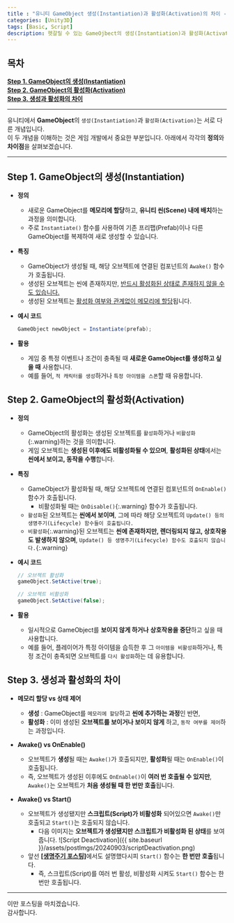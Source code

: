 ```yaml
---
title : "유니티 GameObject 생성(Instantiation)과 활성화(Activation)의 차이 - CCGrape"
categories: [Unity3D]
tags: [Basic, Script]
description: 헷갈릴 수 있는 GameOjbect의 생성(Instantiation)과 활성화(Activation)의 차이에 대해서 알아봅니다. 추가로 Awake()와 Start() 함수의 차이에 대해서도 알아봅니다.
---
```


## 목차
**[Step 1. GameObject의 생성(Instantiation)](#step-1-gameobject의-생성instantiation)<br/>**
**[Step 2. GameObject의 활성화(Activation)](#step-2-gameobject의-활성화activation)<br/>**
**[Step 3. 생성과 활성화의 차이](#step-3-생성과-활성화의-차이)<br/>**

---
유니티에서 **GameObject**의 `생성(Instantiation)`과 `활성화(Activation)`는 서로 다른 개념입니다.   
이 두 개념을 이해하는 것은 게임 개발에서 중요한 부분입니다. 아래에서 각각의 **정의**와 **차이점**을 살펴보겠습니다.

---
## Step 1. GameObject의 생성(Instantiation)

- **정의**    
  - 새로운 GameObject를 **메모리에 할당**하고, **유니티 씬(Scene) 내에 배치**하는 과정을 의미합니다.       
  - 주로 `Instantiate()` 함수를 사용하여 기존 프리팹(Prefab)이나 다른 GameObject를 복제하여 새로 생성할 수 있습니다.
  
- **특징**
  - GameObject가 생성될 때, 해당 오브젝트에 연결된 컴포넌트의 `Awake()` 함수가 호출됩니다.
  - 생성된 오브젝트는 씬에 존재하지만, <u>반드시 활성화된 상태로 존재하지 않을 수도 있습니다.</u>
  - 생성된 오브젝트는 <u>활성화 여부와 관계없이 메모리에 할당</u>됩니다.

- **예시 코드**
  ```cs
  GameObject newObject = Instantiate(prefab);
  ```

- **활용** 
  - 게임 중 특정 이벤트나 조건이 충족될 때 **새로운 GameObject를 생성하고 싶을 때** 사용합니다.      
  - 예를 들어, `적 캐릭터를 생성`하거나 `특정 아이템을 스폰`할 때 유용합니다.

## Step 2. GameObject의 활성화(Activation)

- **정의** 
  - GameObject의 활성화는 생성된 오브젝트를 `활성화`하거나 `비활성화`{:.warning}하는 것을 의미합니다.   
  - 게임 오브젝트는 **생성된 이후에도 비활성화될 수 있으며**, **활성화된 상태**에서는 **씬에서 보이고, 동작을 수행**합니다.

- **특징**
  - GameObject가 활성화될 때, 해당 오브젝트에 연결된 컴포넌트의 `OnEnable()`함수가 호출됩니다. 
    - 비활성화될 때는 `OnDisable()`{:.warning} 함수가 호출됩니다.
  - `활성화`된 오브젝트는 **씬에서 보이며**, 그에 따라 해당 오브젝트의 `Update() 등의 생명주기(Lifecycle) 함수들이 호출됩니다.`
  - `비활성화`{:.warning}된 오브젝트는 **씬에 존재하지만, 렌더링되지 않고, 상호작용도 발생하지 않으며**, `Update() 등 생명주기(Lifecycle) 함수도 호출되지 않습니다.`{:.warning}

- **예시 코드**
  ```cs
  // 오브젝트 활성화
  gameObject.SetActive(true);
  
  // 오브젝트 비활성화
  gameObject.SetActive(false);
  ```

- **활용** 
  - 일시적으로 GameObject를 **보이지 않게 하거나** **상호작용을 중단**하고 싶을 때 사용합니다. 
  - 예를 들어, 플레이어가 특정 아이템을 습득한 후 그 `아이템을 비활성화`하거나, 특정 조건이 충족되면 오브젝트를 `다시 활성화`하는 데 유용합니다.

## Step 3. 생성과 활성화의 차이

- **메모리 할당 vs 상태 제어** 
  - **생성** : GameObject를 `메모리에 할당`하고 **씬에 추가하는 과정**인 반면, 
  - **활성화** : 이미 생성된 **오브젝트를 보이거나 보이지 않게** 하고, `동작 여부를 제어`하는 과정입니다.
  
- **Awake() vs OnEnable()** 
  - 오브젝트가 **생성**될 때는 `Awake()`가 호출되지만, **활성화**될 때는 `OnEnable()`이 호출됩니다. 
  - 즉, 오브젝트가 생성된 이후에도 `OnEnable()`이 **여러 번 호출될 수 있지만**, `Awake()`는 오브젝트가 **처음 생성될 때 한 번만 호출**됩니다.

- **Awake() vs Start()** 
  - 오브젝트가 생성됐지만 **스크립트(Script)가 비활성화** 되어있으면 `Awake()`만 호출되고 `Start()`는 호출되지 않습니다.
    - 다음 이미지는 **오브젝트가 생성됐지만 스크립트가 비활성화 된 상태**를 보여줍니다.
    ![Script Deactivation]({{ site.baseurl }}/assets/postImgs/20240903/scriptDeactivation.png)
  - 앞선 [**[생명주기 포스팅]**](https://cottoncandygrape.github.io/2024/09/03/Unity-Lifecycle.html)에서도 설명했다시피 `Start()` 함수는 **한 번만 호출**됩니다.
    - 즉, 스크립트(Script)를 여러 번 활성, 비활성화 시켜도 `Start()` 함수는 한 번만 호출됩니다.

---
이만 포스팅을 마치겠습니다.   
감사합니다.
